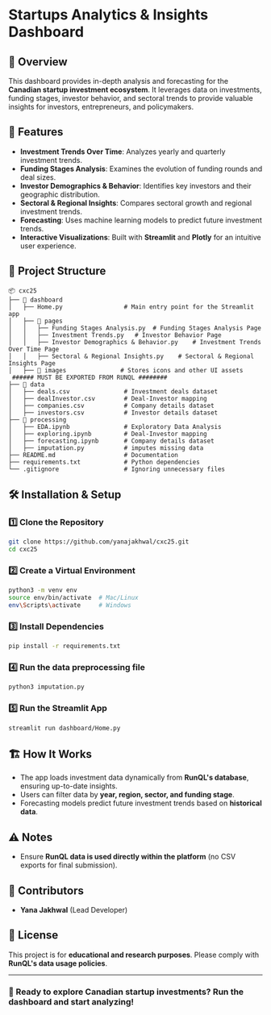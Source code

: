 # Startups Analytics & Insights Dashboard

## 📌 Overview
This dashboard provides in-depth analysis and forecasting for the **Canadian startup investment ecosystem**. It leverages data on investments, funding stages, investor behavior, and sectoral trends to provide valuable insights for investors, entrepreneurs, and policymakers.

## 🚀 Features
- **Investment Trends Over Time**: Analyzes yearly and quarterly investment trends.
- **Funding Stages Analysis**: Examines the evolution of funding rounds and deal sizes.
- **Investor Demographics & Behavior**: Identifies key investors and their geographic distribution.
- **Sectoral & Regional Insights**: Compares sectoral growth and regional investment trends.
- **Forecasting**: Uses machine learning models to predict future investment trends.
- **Interactive Visualizations**: Built with **Streamlit** and **Plotly** for an intuitive user experience.

## 📂 Project Structure
```
📦 cxc25
├── 📂 dashboard
│   ├── Home.py                 # Main entry point for the Streamlit app
│   ├── 📂 pages
│   │   ├── Funding Stages Analysis.py  # Funding Stages Analysis Page
│   │   ├── Investment Trends.py   # Investor Behavior Page
│   │   ├── Investor Demographics & Behavior.py    # Investment Trends Over Time Page
│   │   ├── Sectoral & Regional Insights.py    # Sectoral & Regional Insights Page
│   ├── 📂 images               # Stores icons and other UI assets
 ###### MUST BE EXPORTED FROM RUNQL ########
├── 📂 data
│   ├── deals.csv               # Investment deals dataset
│   ├── dealInvestor.csv        # Deal-Investor mapping
│   ├── companies.csv           # Company details dataset
│   ├── investors.csv           # Investor details dataset
├── 📂 processing                 
│   ├── EDA.ipynb               # Exploratory Data Analysis
│   ├── exploring.ipynb         # Deal-Investor mapping
│   ├── forecasting.ipynb       # Company details dataset
│   ├── imputation.py           # imputes missing data
├── README.md                   # Documentation
├── requirements.txt            # Python dependencies
└── .gitignore                  # Ignoring unnecessary files
```

## 🛠️ Installation & Setup
### **1️⃣ Clone the Repository**
```bash
git clone https://github.com/yanajakhwal/cxc25.git
cd cxc25
```

### **2️⃣ Create a Virtual Environment**
```bash
python3 -m venv env
source env/bin/activate  # Mac/Linux
env\Scripts\activate     # Windows
```

### **3️⃣ Install Dependencies**
```bash
pip install -r requirements.txt
```

### **4️⃣ Run the data preprocessing file**
```bash
python3 imputation.py
```

### **5️⃣ Run the Streamlit App**
```bash
streamlit run dashboard/Home.py
```

## 🏗️ How It Works
- The app loads investment data dynamically from **RunQL's database**, ensuring up-to-date insights.
- Users can filter data by **year, region, sector, and funding stage**.
- Forecasting models predict future investment trends based on **historical data**.

## ⚠️ Notes
- Ensure **RunQL data is used directly within the platform** (no CSV exports for final submission).

## 👥 Contributors
- **Yana Jakhwal** (Lead Developer)

## 📜 License
This project is for **educational and research purposes**. Please comply with **RunQL's data usage policies**.

---
### 🎯 Ready to explore Canadian startup investments? Run the dashboard and start analyzing!